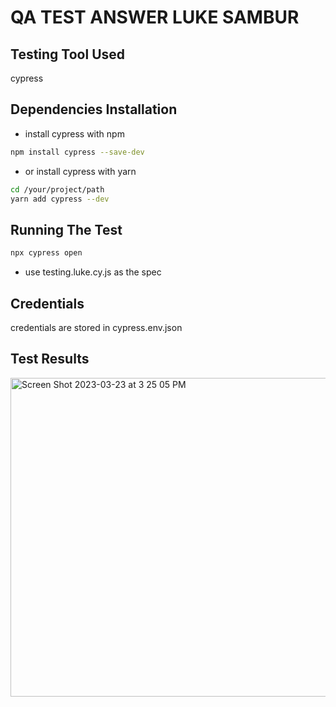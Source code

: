 # QA TEST ANSWER LUKE SAMBUR

## Testing Tool Used

cypress

## Dependencies Installation

-   install cypress with npm

```bash
npm install cypress --save-dev
```
-   or install cypress with yarn

```bash
cd /your/project/path
yarn add cypress --dev
```

## Running The Test

```bash
npx cypress open
```
-   use testing.luke.cy.js as the spec

## Credentials

credentials are stored in cypress.env.json

## Test Results

<img width="510" alt="Screen Shot 2023-03-23 at 3 25 05 PM" src="https://user-images.githubusercontent.com/124546551/227153913-35fd874c-63f0-4e9f-8e6a-5b671a1069ef.png">
